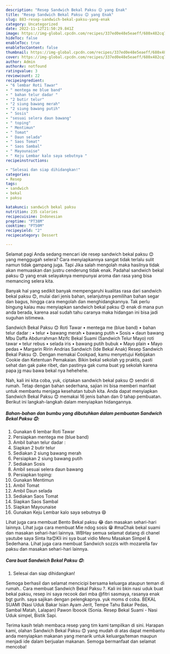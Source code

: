 ```yaml
---
description: "Resep Sandwich Bekal Paksu 😊 yang Enak"
title: "Resep Sandwich Bekal Paksu 😊 yang Enak"
slug: 883-resep-sandwich-bekal-paksu-yang-enak
category: Uncategorized
date: 2022-11-12T21:50:29.841Z
image: https://img-global.cpcdn.com/recipes/337ed0e48e5eaeff/680x482cq70/sandwich-bekal-paksu-foto-resep-utama.jpg
hideToc: false
enableToc: true
enableTocContent: false
thumbnail: https://img-global.cpcdn.com/recipes/337ed0e48e5eaeff/680x482cq70/sandwich-bekal-paksu-foto-resep-utama.jpg
cover: https://img-global.cpcdn.com/recipes/337ed0e48e5eaeff/680x482cq70/sandwich-bekal-paksu-foto-resep-utama.jpg
author: Admin
authorAv: notfound
ratingvalue: 3
reviewcount: 22
recipeingredient:
- "6 lembar Roti Tawar"
- " mentega me blue band"
- " bahan telur dadar "
- "2 butir telur"
- "2 siung bawang merah"
- "2 siung bawang putih"
- " Sosis"
- "sesuai selera daun bawang"
- " toping"
- " Mentimun"
- " Tomat"
- " Daun selada"
- " Saos Tomat"
- " Saos Sambal"
- " Mayounaise"
- " Keju Lembar kalo saya sebutnya "
recipeinstructions:

- "Selesai dan siap dihidangkan!"
categories:
- Resep
tags:
- sandwich
- bekal
- paksu

katakunci: sandwich bekal paksu 
nutrition: 235 calories
recipecuisine: Indonesian
preptime: "PT38M"
cooktime: "PT50M"
recipeyield: "2"
recipecategory: Dessert

---
```



Selamat pagi Anda sedang mencari ide resep sandwich bekal paksu 😊 yang menggugah selera? Cara menyiapkannya sangat tidak terlalu sulit namun tidak gampang juga. Tapi Jika salah mengolah maka hasilnya tidak akan memuaskan dan justru cenderung tidak enak. Padahal sandwich bekal paksu 😊 yang enak selayaknya mempunyai aroma dan rasa yang bisa memancing selera kita.


Banyak hal yang sedikit banyak mempengaruhi kualitas rasa dari sandwich bekal paksu 😊, mulai dari jenis bahan, selanjutnya pemilihan bahan segar dan bagus, hingga cara mengolah dan menghidangkannya. Tak perlu bingung kalau mau menyiapkan sandwich bekal paksu 😊 enak di mana pun anda berada, karena asal sudah tahu caranya maka hidangan ini bisa jadi suguhan istimewa.

Sandwich Bekal Paksu 😊 Roti Tawar • mentega me (blue band) • bahan telur dadar : • telur • bawang merah • bawang putih • Sosis • daun bawang Mbu Daffa Abdurrahman Mzifc Bekal Suami (Sandwich Telur Mayo) roti tawar • telur rebus • selada iris • bawang putih bubuk • Mayo plain • Mayo pedas • Margarin Ririn Andrias Sandwich (Ide Bekal Anak) Resep Sandwich Bekal Paksu 😊. Dengan memakai Cookpad, kamu menyetujui Kebijakan Cookie dan Ketentuan Pemakaian. Bikin bekal sekolah yg praktis, pasti sehat dan gak pake ribet, dan pastinya gak cuma buat yg sekolah karena papa jg mau bawa bekal nya hehehehe.


Nah, kali ini kita coba, yuk, ciptakan sandwich bekal paksu 😊 sendiri di rumah. Tetap dengan bahan sederhana, sajian ini bisa memberi manfaat untuk membantu menjaga kesehatan tubuh kita. Anda dapat menyiapkan Sandwich Bekal Paksu 😊 memakai 16 jenis bahan dan 0 tahap pembuatan. Berikut ini langkah-langkah dalam menyiapkan hidangannya.

<!--inarticleads1-->

##### Bahan-bahan dan bumbu yang dibutuhkan dalam pembuatan Sandwich Bekal Paksu 😊:

1. Gunakan 6 lembar Roti Tawar
1. Persiapkan  mentega me (blue band)
1. Ambil  bahan telur dadar :
1. Siapkan 2 butir telur
1. Sediakan 2 siung bawang merah
1. Persiapkan 2 siung bawang putih
1. Sediakan  Sosis
1. Ambil sesuai selera daun bawang
1. Persiapkan  toping:
1. Gunakan  Mentimun
1. Ambil  Tomat
1. Ambil  Daun selada
1. Sediakan  Saos Tomat
1. Siapkan  Saos Sambal
1. Siapkan  Mayounaise
1. Gunakan  Keju Lembar kalo saya sebutnya 😄


Lihat juga cara membuat Bento Bekal paksu 😂 dan masakan sehari-hari lainnya. Lihat juga cara membuat Mie ndog sosis 😁 #maChak bekal suami dan masakan sehari-hari lainnya. WBHay semua selamat datang di chanel yautube saya Sinta Ita😊Kli ini sya buat vidio Menu Masakan Simpel &amp; Sederhana. Lihat juga cara membuat Sandwich sozzis with mozarella fav paksu dan masakan sehari-hari lainnya. 

<!--inarticleads2-->

##### Cara buat Sandwich Bekal Paksu 😊:


1. Selesai dan siap dihidangkan!

Semoga berhasil dan selamat mencicipi bersama keluarga ataupun teman di rumah.. Cara membuat Sandwich Bekal Paksu ?. Kali ini bkin nasi uduk buat bekal paksu, resep ini saya recook dari mba @fitri sasmaya, rasanya enak bgt gurih. saya sajikan dengan pelengkapnya. yuk moms d coba. BEKAL SUAMI (Nasi Uduk Bakar Isian Ayam Jerit, Tempe Tahu Bakar Pedas, Sambal Matah, Lalapan) Pawon Iboook (Sonia. Resep Bekal Suami - Nasi Uduk simpel, Bistik Sapi. 

Terima kasih telah membaca resep yang tim kami tampilkan di sini. Harapan kami, olahan Sandwich Bekal Paksu 😊 yang mudah di atas dapat membantu anda menyiapkan makanan yang menarik untuk keluarga/teman maupun menjadi ide dalam berjualan makanan. Semoga bermanfaat dan selamat mencoba!
